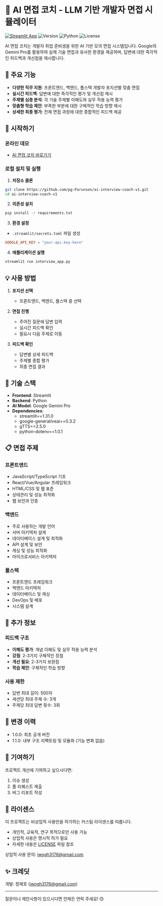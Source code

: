 # 🤖 AI 면접 코치 - LLM 기반 개발자 면접 시뮬레이터

[![Streamlit App](https://static.streamlit.io/badges/streamlit_badge_black_white.svg)](https://ai-interview-service-uzyraeqymsdzsasxpa8ies.streamlit.app)
![Version](https://img.shields.io/badge/version-1.1.0-blue)
![Python](https://img.shields.io/badge/python-3.9%2B-blue)
![License](https://img.shields.io/badge/license-MIT-green)

AI 면접 코치는 개발자 취업 준비생을 위한 AI 기반 모의 면접 시스템입니다. Google의 Gemini Pro를 활용하여 실제 기술 면접과 유사한 환경을 제공하며, 답변에 대한 즉각적인 피드백과 개선점을 제시합니다.

## 📌 주요 기능

- **다양한 직무 지원**: 프론트엔드, 백엔드, 풀스택 개발자 포지션별 맞춤 면접
- **실시간 피드백**: 답변에 대한 즉각적인 평가 및 개선점 제시
- **주제별 심층 분석**: 각 기술 주제별 이해도와 실무 적용 능력 평가
- **맞춤형 학습 제안**: 부족한 부분에 대한 구체적인 학습 방향 제시
- **상세한 최종 평가**: 전체 면접 과정에 대한 종합적인 피드백 제공

## 🚀 시작하기

### 온라인 데모
- [AI 면접 코치 바로가기](https://ai-interview-coach-v1.streamlit.app)

### 로컬 설치 및 실행

1. **저장소 클론**
```bash
git clone https://github.com/pg-Parunson/ai-interview-coach-v1.git
cd ai-interview-coach-v1
```

2. **의존성 설치**
```bash
pip install -r requirements.txt
```

3. **환경 설정**
- `.streamlit/secrets.toml` 파일 생성
```toml
GOOGLE_API_KEY = "your-api-key-here"
```

4. **애플리케이션 실행**
```bash
streamlit run interview_app.py
```

## 💡 사용 방법

1. **포지션 선택**
   - 프론트엔드, 백엔드, 풀스택 중 선택

2. **면접 진행**
   - 주어진 질문에 답변 입력
   - 실시간 피드백 확인
   - 필요시 다음 주제로 이동

3. **피드백 확인**
   - 답변별 상세 피드백
   - 주제별 종합 평가
   - 최종 면접 결과

## 🔧 기술 스택

- **Frontend**: Streamlit
- **Backend**: Python
- **AI Model**: Google Gemini Pro
- **Dependencies**:
  - streamlit==1.31.0
  - google-generativeai==0.3.2
  - gTTS==2.5.0
  - python-dotenv==1.0.1

## 📋 면접 주제

### 프론트엔드
- JavaScript/TypeScript 기초
- React/Vue/Angular 프레임워크
- HTML/CSS 및 웹 표준
- 상태관리 및 성능 최적화
- 웹 보안과 인증

### 백엔드
- 주로 사용하는 개발 언어
- 서버 아키텍처 설계
- 데이터베이스 설계 및 최적화
- API 설계 및 보안
- 캐싱 및 성능 최적화
- 마이크로서비스 아키텍처

### 풀스택
- 프론트엔드 프레임워크
- 백엔드 아키텍처
- 데이터베이스 및 캐싱
- DevOps 및 배포
- 시스템 설계

## 📝 추가 정보

### 피드백 구조
- **이해도 평가**: 개념 이해도 및 실무 적용 능력 분석
- **강점**: 2-3가지 구체적인 장점
- **개선 필요**: 2-3가지 보완점
- **학습 제안**: 구체적인 학습 방향

### 사용 제한
- 답변 최대 길이: 500자
- 세션당 최대 주제 수: 3개
- 주제당 최대 답변 횟수: 3회

## 📜 변경 이력

- 1.0.0: 최초 공개 버전
- 1.1.0: 내부 구조 리팩토링 및 모듈화 (기능 변화 없음)

## 🤝 기여하기

프로젝트 개선에 기여하고 싶으시다면:
1. 이슈 생성
2. 풀 리퀘스트 제출
3. 버그 리포트 작성

## 📜 라이센스

이 프로젝트는 비상업적 사용만을 허가하는 커스텀 라이센스를 따릅니다. 
- 개인적, 교육적, 연구 목적으로만 사용 가능
- 상업적 사용은 명시적 허가 필요
- 자세한 내용은 [LICENSE](LICENSE) 파일 참조

상업적 사용 문의: iwogh3176@gmail.com

## ✨ 크레딧

개발: 정재호 (iwogh3176@gmail.com)

---

질문이나 제안사항이 있으시다면 언제든 연락 주세요! 😊